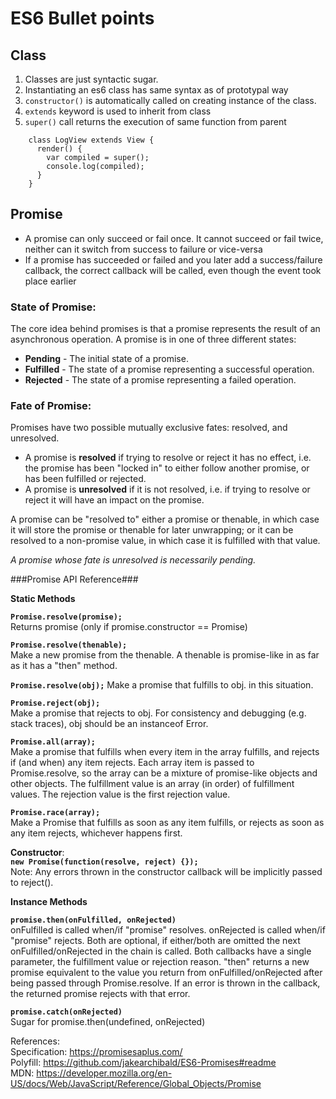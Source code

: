 ES6 Bullet points
=================

## Class 

1. Classes are just syntactic sugar.  
2. Instantiating an es6 class has same syntax as of prototypal way  
3. `constructor()` is automatically called on creating instance of the class.  
4. `extends` keyword is used to inherit from class  
5. `super()` call returns the execution of same function from parent
```
	class LogView extends View {
	  render() {
		var compiled = super();
		console.log(compiled);
	  }
	}
```

## Promise

- A promise can only succeed or fail once. It cannot succeed or fail twice, neither can it switch from success to failure or vice-versa
- If a promise has succeeded or failed and you later add a success/failure callback, the correct callback will be called, even though the event took place earlier

### State of Promise:
The core idea behind promises is that a promise represents the result of an asynchronous operation. A promise is in one of three different states:

 - **Pending** - The initial state of a promise.
 - **Fulfilled** - The state of a promise representing a successful operation.
 - **Rejected** - The state of a promise representing a failed operation.

### Fate of Promise:
Promises have two possible mutually exclusive fates: resolved, and unresolved.

 - A promise is **resolved** if trying to resolve or reject it has no effect, i.e. the promise has been "locked in" to either follow another promise, or has been fulfilled or rejected.
 - A promise is **unresolved** if it is not resolved, i.e. if trying to resolve or reject it will have an impact on the promise.

A promise can be "resolved to" either a promise or thenable, in which case it will store the promise or thenable for later unwrapping; or it can be resolved to a non-promise value, in which case it is fulfilled with that value.

*A promise whose fate is unresolved is necessarily pending.*

###Promise API Reference###

**Static Methods**


**`Promise.resolve(promise);`**  
Returns promise (only if promise.constructor == Promise)

**`Promise.resolve(thenable);`**  
Make a new promise from the thenable. A thenable is promise-like in as far as it has a "then" method.

**`Promise.resolve(obj);`**
Make a promise that fulfills to obj. in this situation.

**`Promise.reject(obj);`**  
Make a promise that rejects to obj. For consistency and debugging (e.g. stack traces), obj should be an instanceof Error.

**`Promise.all(array);`**  
Make a promise that fulfills when every item in the array fulfills, and rejects if (and when) any item rejects. Each array item is passed to Promise.resolve, so the array can be a mixture of promise-like objects and other objects. The fulfillment value is an array (in order) of fulfillment values. The rejection value is the first rejection value.

**`Promise.race(array);`**  
Make a Promise that fulfills as soon as any item fulfills, or rejects as soon as any item rejects, whichever happens first.

**Constructor**:   
**`new Promise(function(resolve, reject) {});`**  
Note: Any errors thrown in the constructor callback will be implicitly passed to reject().

**Instance Methods**

**`promise.then(onFulfilled, onRejected)`**  
onFulfilled is called when/if "promise" resolves. onRejected is called when/if "promise" rejects. Both are optional, if either/both are omitted the next onFulfilled/onRejected in the chain is called. Both callbacks have a single parameter, the fulfillment value or rejection reason. "then" returns a new promise equivalent to the value you return from onFulfilled/onRejected after being passed through Promise.resolve. If an error is thrown in the callback, the returned promise rejects with that error.

**`promise.catch(onRejected)`**  
Sugar for promise.then(undefined, onRejected)

References:   
Specification: https://promisesaplus.com/  
Polyfill: https://github.com/jakearchibald/ES6-Promises#readme  
MDN: https://developer.mozilla.org/en-US/docs/Web/JavaScript/Reference/Global_Objects/Promise  
